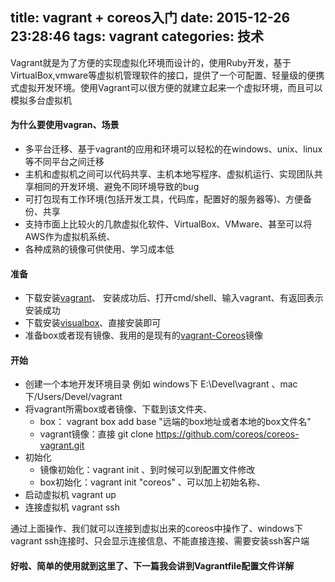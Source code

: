 title: vagrant + coreos入门
date: 2015-12-26 23:28:46
tags: vagrant
categories: 技术
---

Vagrant就是为了方便的实现虚拟化环境而设计的，使用Ruby开发，基于VirtualBox,vmware等虚拟机管理软件的接口，提供了一个可配置、轻量级的便携式虚拟开发环境。使用Vagrant可以很方便的就建立起来一个虚拟环境，而且可以模拟多台虚拟机

#### 为什么要使用vagran、场景
* 多平台迁移、基于vagrant的应用和环境可以轻松的在windows、unix、linux等不同平台之间迁移
* 主机和虚拟机之间可以代码共享、主机本地写程序、虚拟机运行、实现团队共享相同的开发环境、避免不同环境导致的bug
* 可打包现有工作环境(包括开发工具，代码库，配置好的服务器等)、方便备份、共享
* 支持市面上比较火的几款虚拟化软件、VirtualBox、VMware、甚至可以将AWS作为虚拟机系统、
* 各种成熟的镜像可供使用、学习成本低

#### 准备
* 下载安装[vagrant](https://www.vagrantup.com/downloads.html)、 安装成功后、打开cmd/shell、输入vagrant、有返回表示安装成功
* 下载安装[visualbox](https://www.virtualbox.org/wiki/Downloads)、直接安装即可
* 准备box或者现有镜像、我用的是现有的[vagrant-Coreos](https://github.com/coreos/coreos-vagrant)镜像

#### 开始
* 创建一个本地开发环境目录 例如 windows下 E:\Devel\vagrant 、mac下/Users/Devel/vagrant
* 将vagrant所需box或者镜像、下载到该文件夹、
	* box： vagrant box add base  "远端的box地址或者本地的box文件名"
	* vagrant镜像：直接 git clone https://github.com/coreos/coreos-vagrant.git
* 初始化
	* 镜像初始化：vagrant init 、到时候可以到配置文件修改
	* box初始化：vagrant init "coreos" 、可以加上初始名称、
* 启动虚拟机  vagrant up 
* 连接虚拟机  vagrant ssh 

通过上面操作、我们就可以连接到虚拟出来的coreos中操作了、windows下vagrant ssh连接时、只会显示连接信息、不能直接连接、需要安装ssh客户端

#### 好啦、简单的使用就到这里了、下一篇我会讲到Vagrantfile配置文件详解


